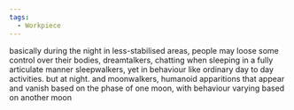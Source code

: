 ```yaml
---
tags:
  - Workpiece
---
```

basically during the night in less-stabilised areas, people may loose some control over their bodies, 
dreamtalkers, chatting when sleeping in a fully articulate manner
sleepwalkers, yet in behaviour like ordinary day to day activities. but at night.
 and moonwalkers, humanoid apparitions that appear and vanish based on the phase of one moon, with behaviour varying based on another moon